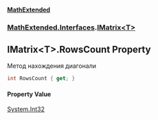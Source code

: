 #### [MathExtended](index.md 'index')
### [MathExtended.Interfaces](MathExtended_Interfaces.md 'MathExtended.Interfaces').[IMatrix&lt;T&gt;](MathExtended_Interfaces_IMatrix_T_.md 'MathExtended.Interfaces.IMatrix&lt;T&gt;')
## IMatrix&lt;T&gt;.RowsCount Property
Метод нахождения диагонали  
```csharp
int RowsCount { get; }
```
#### Property Value
[System.Int32](https://docs.microsoft.com/en-us/dotnet/api/System.Int32 'System.Int32')
